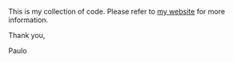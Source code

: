 This is my collection of code. Please refer to [my website](http://pdgonzalez872.github.io) for more information.

Thank you,

Paulo